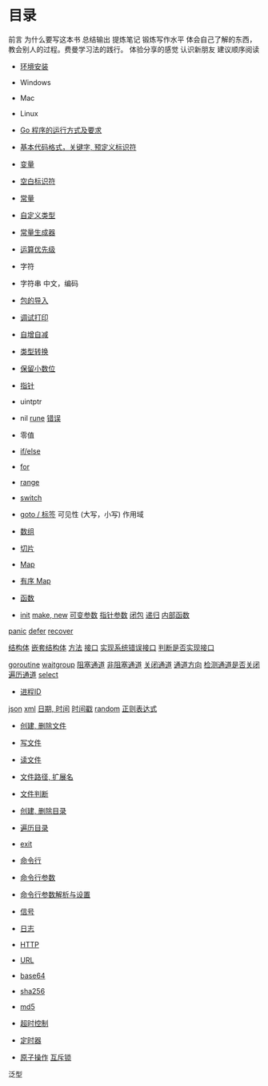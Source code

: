 # 目录

前言
  为什么要写这本书
    总结输出
    提炼笔记
    锻炼写作水平
    体会自己了解的东西，教会别人的过程。费曼学习法的践行。
    体验分享的感觉
    认识新朋友
  建议顺序阅读

- [环境安装](installation.md)
- Windows
- Mac
- Linux
- [Go 程序的运行方式及要求](buildandrun.md)
- [基本代码格式，关键字, 预定义标识符](basesyntaxandkeyword.md)
- [变量](variables.md)
- [空白标识符](blank_operator.md)
- [常量](const.md)
- [自定义类型](typedef.md)
- [常量生成器](iota.md)
- [运算优先级](operator_priority.md)
- 字符
- 字符串 中文，编码

- [包的导入](import.md)
- [调试打印](print.md)
- [自增自减](inc_and_dec.md)
- [类型转换](data_convert.md)
- [保留小数位](decimal.md)
- [指针](pointer.md)
- uintptr 
- nil
[rune](rune.md)
[错误](error.md)
- 零值

- [if/else](if_else.md)
- [for](for.md)
- [range](range.md)
- [switch](switch.md)
- [goto / 标签](goto.md)
可见性 (大写，小写)
作用域

- [数组](array.md)
- [切片](slice.md)
- [Map](map.md)
- [有序 Map](sorted_map.md)

- [函数](func.md)
- [init](init.md)
[make, new](make_with_new.md)
[可变参数](func_variadic_params.md)
[指针参数](func_pointer_params.md)
[闭包](func_closures.md)
[递归](func_recursion.md)
[内部函数](func_inner.md)

[panic](panic.md)
[defer](defer.md) 
[recover](recover.md)

[结构体](struct.md)
[嵌套结构体](struct_embedding.md)
[方法](methods.md)
[接口](interface.md)
[实现系统错误接口](implement_error.md)
[判断是否实现接口](implement.md)

[goroutine](goroutine.md)
[waitgroup](waitgroup.md)
[阻塞通道](channel.md)
[非阻塞通道](channel_buffer.md)
[关闭通道](channel_close.md)
[通道方向](channel_direction.md)
[检测通道是否关闭](channel_close_check.md)
[遍历通道](channel_range.md)
[select](select.md)

- [进程ID](process_id.md)

[json](json.md)
[xml](xml.md)
[日期, 时间](time.md)
[时间戳](timestamp.md)
[random](random.md)
[正则表达式](regexp.md)

- [创建, 删除文件](file_create_delete.md)
- [写文件](file_write.md)
- [读文件](file_read.md)
- [文件路径, 扩展名](file_path.md)
- [文件判断](file_check.md)
- [创建, 删除目录](dir_create_delete.md)
- [遍历目录](dir_walk.md) 

- [exit](exit.md)
- [命令行](command.md)
- [命令行参数](command_args.md)
- [命令行参数解析与设置](command_flag.md)
- [信号](signal.md)

- [日志](log.md)
- [HTTP](http.md) 
- [URL](url.md)
- [base64](base64.md)
- [sha256](sha256.md)
- [md5](md5.md)

- [超时控制](timeout.md)
- [定时器](ticker.md)

- [原子操作](atomic.md)
[互斥锁](mutex.md)

泛型